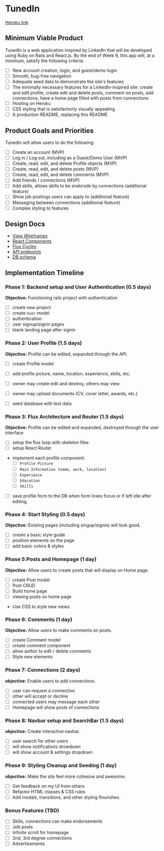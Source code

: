 # TunedIn

[Heroku link][heroku]

[heroku]: http://www.herokuapp.com

## Minimum Viable Product

TunedIn is a web application inspired by LinkedIn that will be developed using
Ruby on Rails and React.js. By the end of Week 9, this app will, at a minimum,
satisfy the following criteria:

- [ ] New account creation, login, and guest/demo login
- [ ] Smooth, bug-free navigation
- [ ] Adequate seed data to demonstrate the site's features
- [ ] The minimally necessary features for a LinkedIn-inspired site: create and edit profile, create edit and delete posts, comment on posts, add connections, have a home page filled with posts from connections
- [ ] Hosting on Heroku
- [ ] CSS styling that is satisfactorily visually appealing
- [ ] A production README, replacing this README

## Product Goals and Priorities

TunedIn will allow users to do the following:

<!-- This is a Markdown checklist. Use it to keep track of your
progress. Put an x between the brackets for a checkmark: [x] -->

- [ ] Create an account (MVP)
- [ ] Log in / Log out, including as a Guest/Demo User (MVP)
- [ ] Create, read, edit, and delete Profile objects (MVP)
- [ ] Create, read, edit, and delete posts (MVP)
- [ ] Create, read, edit, and delete comments (MVP)
- [ ] Add friends / connections (MVP)
- [ ] Add skills, allows skills to be endorsde by connections (additional feature)
- [ ] Show job postings users can apply to (additional feature)
- [ ] Messaging between connections (additional feature)
- [ ] Complex styling to features

## Design Docs
* [View Wireframes][views]
* [React Components][components]
* [Flux Cycles][flux-cycles]
* [API endpoints][api-endpoints]
* [DB schema][schema]

[views]: ./docs/views.md
[components]: ./docs/components.md
[flux-cycles]: ./docs/flux-cycles.md
[api-endpoints]: ./docs/api-endpoints.md
[schema]: ./docs/schema.md

## Implementation Timeline

### Phase 1: Backend setup and User Authentication (0.5 days)

**Objective:** Functioning rails project with authentication

- [ ] create new project
- [ ] create `User` model
- [ ] authentication
- [ ] user signup/signin pages
- [ ] blank landing page after signin

### Phase 2: User Profile (1.5 days)

**Objective:** Profile can be edited, expanded through the API.

- [ ] create Profile model
- [ ] add profile picture, name, location, experience, skills, etc.
- [ ] owner may create edit and destroy, others may view
- [ ] owner may upload documents (CV, cover letter, awards, etc.)
- [ ] seed database with test data


### Phase 3: Flux Architecture and Router (1.5 days)

**Objective:** Profile can be edited and expanded, destroyed through the user interface

- [ ] setup the flux loop with skeleton files
- [ ] setup React Router
- implement each profile component.
  - [ ] `Profile Picture`
  - [ ] `Main Information (name, work, location)`
  - [ ] `Experience`
  - [ ] `Education`
  - [ ] `Skills`
- [ ] save profile form to the DB when form loses focus or if left idle after editing.

### Phase 4: Start Styling (0.5 days)

**Objective:** Existing pages (including singup/signin) will look good.

- [ ] create a basic style guide
- [ ] position elements on the page
- [ ] add basic colors & styles

### Phase 5:Posts and Homepage (1 day)

**Objective:** Allow users to create posts that will display on Home page.

- [ ] create Post model
- [ ] Post CRUD
- [ ] Build home page
- [ ] viewing posts on home page
- Use CSS to style new views


### Phase 6: Comments (1 day)

**Objective:** Allow users to make comments on posts.

- [ ] create Comment model
- [ ] create comment component
- [ ] allow author to edit / delete comments
- [ ] Style new elements

### Phase 7: Connections (2 days)

**objective:** Enable users to add connections.

- [ ] user can request a connection
- [ ] other will accept or decline
- [ ] connected users may message each other
- [ ] Homepage will show posts of connections

### Phase 8: Navbar setup and SearchBar (1.5 days)

**objective:** Create interactive navbar.

- [ ] user search for other users
- [ ] will show notifications drowdown
- [ ] will show account & settings dropdown

### Phase 9: Styling Cleanup and Seeding (1 day)

**objective:** Make the site feel more cohesive and awesome.

- [ ] Get feedback on my UI from others
- [ ] Refactor HTML classes & CSS rules
- [ ] Add modals, transitions, and other styling flourishes.

### Bonus Features (TBD)
- [ ] Skills, connections can make endorsements
- [ ] Job posts
- [ ] Infinite scroll for homepage
- [ ] 2nd, 3rd degree connections
- [ ] Advertisements

[phase-one]: ./docs/phases/phase1.md
[phase-two]: ./docs/phases/phase2.md
[phase-three]: ./docs/phases/phase3.md
[phase-four]: ./docs/phases/phase4.md
[phase-five]: ./docs/phases/phase5.md
